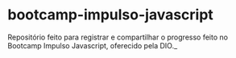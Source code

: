 # bootcamp-impulso-javascript
Repositório feito para registrar e compartilhar o progresso feito no Bootcamp Impulso Javascript, oferecido pela DIO._
